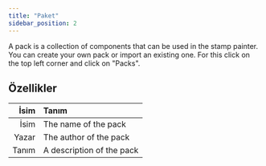 ```yaml
---
title: "Paket"
sidebar_position: 2
---
```


A pack is a collection of components that can be used in the stamp painter. You can create your own pack or import an existing one. For this click on the top left corner and click on "Packs".

## Özellikler

|  İsim | Tanım                     |
| -----:|:------------------------- |
|  İsim | The name of the pack      |
| Yazar | The author of the pack    |
| Tanım | A description of the pack |
